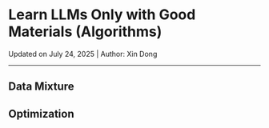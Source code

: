 # Learn LLMs Only with Good Materials (Algorithms)


Updated on July 24, 2025 | Author: Xin Dong

---

## Data Mixture

## Optimization